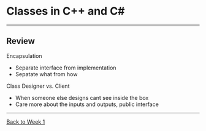 # Classes in C++ and C#
---

## Review 

Encapsulation
- Separate interface from implementation
- Sepatate what from how

Class Designer vs. Client
- When someone else designs cant see inside the box
- Care more about the inputs and outputs, public interface

---



[Back to Week 1](../w1.md)
